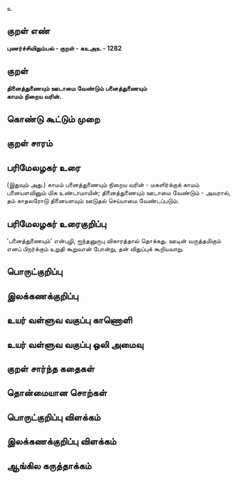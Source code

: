 உ

## குறள் எண் 

**புணர்ச்சிவிதும்பல் - குறள் - கஉஅஉ - 1282**

## குறள் 

**தினைத்துணையும் ஊடாமை வேண்டும் பனைத்துணையும்  
காமம் நிறைய வரின்.**

## கொண்டு கூட்டும் முறை


## குறள் சாரம் 


## பரிமேலழகர் உரை

(இதுவும் அது.) காமம் பனைத்துணையும் நிறைய வரின் - மகளிர்க்குக் காமம் பனையளவினும் மிக உண்டாமாயின்; தினைத்துணையும் ஊடாமை வேண்டும் - அவரால், தம் காதலரோடு தினையளவும் ஊடுதல் செய்யாமை வேண்டப்படும்.

## பரிமேலழகர் உரைகுறிப்பு   

'பனைத்துணையும்' என்புழி, ஐந்தனுருபு விகாரத்தால் தொக்கது. ஊடின் வருத்தமிகும் எனப் பிறர்க்கும் உறுதி கூறுவான் போன்று, தன் விதுப்புக் கூறியவாறு.

## பொருட்குறிப்பு 


## இலக்கணக்குறிப்பு  


## உயர் வள்ளுவ வகுப்பு காணொளி


## உயர் வள்ளுவ வகுப்பு ஒலி அமைவு 

 
## குறள் சார்ந்த கதைகள் 


## தொன்மையான சொற்கள்


## பொருட்குறிப்பு விளக்கம்


## இலக்கணக்குறிப்பு விளக்கம்


## ஆங்கில கருத்தாக்கம் 



